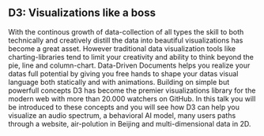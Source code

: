 D3: Visualizations like a boss
-------------------------------------

With the continous growth of data-collection of all types the skill to both technically and creatively distill the data into beautiful visualizations has become a great asset. However traditional data visualization tools like charting-libraries tend to limit your creativity and ability to think beyond the pie, line and column-chart. Data-Driven Documents helps you realize your datas full potential by giving you free hands to shape your datas visual language both statically and with animations. Building on simple but powerfull concepts D3 has become the premier visualizations library for the modern web with more than 20.000 watchers on GitHub. In this talk you will be introduced to these concepts and you will see how D3 can help you visualize an audio spectrum, a behavioral AI model, many users paths through a website, air-polution in Beijing and multi-dimensional data in 2D.